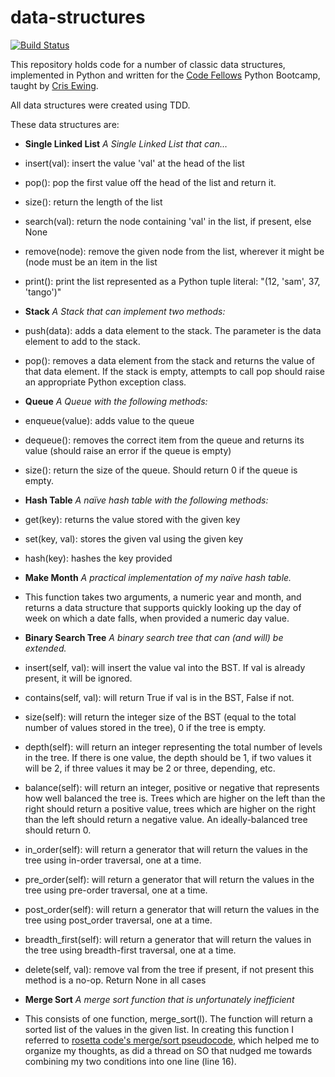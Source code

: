 data-structures
===============

[![Build Status](https://travis-ci.org/lhp81/cf-data-structures.png?branch=master)](https://travis-ci.org/lhp81/cf-data-structures)

This repository holds code for a number of classic data structures, implemented in Python and written for the [Code Fellows](http://www.codefellows.org/) Python Bootcamp, taught by [Cris Ewing](https://www.github.com/cewing/).

All data structures were created using TDD.

These data structures are:

* **Single Linked List** _A Single Linked List that can…_
 * insert(val): insert the value 'val' at the head of the list
 * pop(): pop the first value off the head of the list and return it.
 * size(): return the length of the list
 * search(val): return the node containing 'val' in the list, if present, else None
 * remove(node): remove the given node from the list, wherever it might be (node must be an item in the list
 * print(): print the list represented as a Python tuple literal: "(12, 'sam', 37, 'tango')"

* **Stack** _A Stack that can implement two methods:_
 * push(data): adds a data element to the stack. The parameter is the data element to add to the stack.
 * pop(): removes a data element from the stack and returns the value of that data element.  If the stack is empty, attempts to call pop should raise an appropriate Python exception class.

* **Queue** _A Queue with the following methods:_
 * enqueue(value): adds value to the queue
 * dequeue(): removes the correct item from the queue and returns its value (should raise an error if the queue is empty)
 * size(): return the size of the queue.  Should return 0 if the queue is empty.

* **Hash Table** _A naïve hash table with the following methods:_
 * get(key): returns the value stored with the given key
 * set(key, val): stores the given val using the given key
 * hash(key): hashes the key provided

* **Make Month** _A practical implementation of my naïve hash table._

 * This function takes two arguments, a numeric year and month, and returns a data structure that supports quickly looking up the day of week on which a date falls, when provided a numeric day value.

* **Binary Search Tree** _A binary search tree that can (and will) be extended._
 * insert(self, val): will insert the value val into the BST.  If val is already present, it will be ignored.
 * contains(self, val): will return True if val is in the BST, False if not.
 * size(self): will return the integer size of the BST (equal to the total number of values stored in the tree), 0 if the tree is empty.
 * depth(self): will return an integer representing the total number of levels in the tree. If there is one value, the depth should be 1, if two values it will be 2, if three values it may be 2 or three, depending, etc.
 * balance(self): will return an integer, positive or negative that represents how well balanced the tree is. Trees which are higher on the left than the right should return a positive value, trees which are higher on the right than the left should return a negative value.  An ideally-balanced tree should return 0.
 * in_order(self): will return a generator that will return the values in the tree using in-order traversal, one at a time.
 * pre_order(self): will return a generator that will return the values in the tree using pre-order traversal, one at a time.
 * post_order(self): will return a generator that will return the values in the tree using post_order traversal, one at a time.
 * breadth_first(self): will return a generator that will return the values in the tree using breadth-first traversal, one at a time.
 * delete(self, val): remove val from the tree if present, if not present this method is a no-op. Return None in all cases

* **Merge Sort** _A merge sort function that is unfortunately inefficient_
 * This consists of one function, merge_sort(l). The function will return a sorted list of the values in the given list. In creating this function I referred to [rosetta code's merge/sort pseudocode](http://rosettacode.org/wiki/Sorting_algorithms/Merge_sort), which helped me to organize my thoughts, as did a thread on SO that nudged me towards combining my two conditions into one line (line 16).